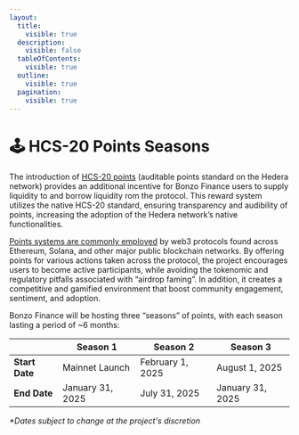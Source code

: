```yaml
---
layout:
  title:
    visible: true
  description:
    visible: false
  tableOfContents:
    visible: true
  outline:
    visible: true
  pagination:
    visible: true
---
```


# 🕹️ HCS-20 Points Seasons

The introduction of [HCS-20 points](https://patches-1.gitbook.io/hcs-20-auditable-points) (auditable points standard on the Hedera network) provides an additional incentive for Bonzo Finance users to supply liquidity to and borrow liquidity rom the protocol. This reward system utilizes the native HCS-20 standard, ensuring transparency and audibility of points, increasing the adoption of the Hedera network’s native functionalities.

[Points systems are commonly employed](https://www.theblock.co/learn/274899/what-are-crypto-points) by web3 protocols found across Ethereum, Solana, and other major public blockchain networks. By offering points for various actions taken across the protocol, the project encourages users to become active participants, while avoiding the tokenomic and regulatory pitfalls associated with “airdrop faming”. In addition, it creates a competitive and gamified environment that boost community engagement, sentiment, and adoption.

Bonzo Finance will be hosting three “seasons” of points, with each season lasting a period of \~6 months:

|                | Season 1         | Season 2         | Season 3         |
| -------------- | ---------------- | ---------------- | ---------------- |
| **Start Date** | Mainnet Launch   | February 1, 2025 | August 1, 2025   |
| **End Date**   | January 31, 2025 | July 31, 2025    | January 31, 2025 |

_\*Dates subject to change at the project's discretion_
